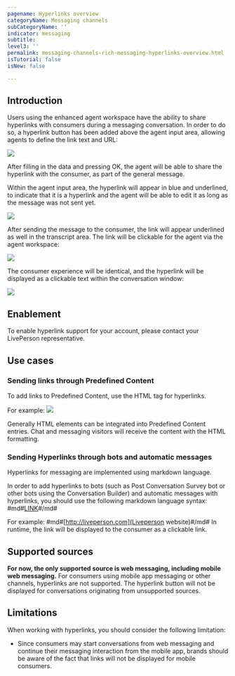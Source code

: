 ```yaml
---
pagename: Hyperlinks overview
categoryName: Messaging channels
subCategoryName: ''
indicator: messaging
subtitle: 
level3: ''
permalink: messaging-channels-rich-messaging-hyperlinks-overview.html
isTutorial: false
isNew: false

---
```


## Introduction

Users using the enhanced agent workspace have the ability to share hyperlinks with consumers during a messaging conversation. In order to do so, a hyperlink button has been added above the agent input area, allowing agents to define the link text and URL:

![](hyperlinks-overview-1.png)

After filling in the data and pressing OK, the agent will be able to share the hyperlink with the consumer, as part of the general message.

Within the agent input area, the hyperlink will appear in blue and underlined, to indicate that it is a hyperlink and the agent will be able to edit it as long as the message was not sent yet. 

![](hyperlinks-overview-2.png)

After sending the message to the consumer, the link will appear underlined as well in the transcript area. The link will be clickable for the agent via the agent workspace:

![](hyperlinks-overview-3.png)

The consumer experience will be identical, and the hyperlink will be displayed as a clickable text within the conversation window:

![](hyperlinks-overview-4.png)

## Enablement 

To enable hyperlink support for your account, please contact your LivePerson representative.

## Use cases 

### Sending links through Predefined Content 

To add links to Predefined Content, use the HTML tag for hyperlinks. 

For example: 
![](hyperlinks-overview-5.png)

Generally HTML elements can be integrated into Predefined Content entries. Chat and messaging visitors will receive the content with the HTML formatting.

### Sending Hyperlinks through bots and automatic messages

Hyperlinks for messaging are implemented using markdown language.

In order to add hyperlinks to bots (such as Post Conversation Survey bot or other bots using  the Conversation Builder) and automatic messages with hyperlinks, you should use the following markdown language syntax: #md#[LINK](LINK_TEXT)#/md#

For example:
#md#[http://liveperson.com](Liveperson website)#/md#
In runtime, the link will be displayed to the consumer as a clickable link. 

## Supported sources

**For now, the only supported source is web messaging, including mobile web messaging.** For consumers using mobile app messaging or other channels, hyperlinks are not supported. The hyperlink button will not be displayed for conversations originating from unsupported sources.

## Limitations

When working with hyperlinks, you should consider the following limitation: 
* Since consumers may start conversations from web messaging and continue their messaging interaction from the mobile app, brands should be aware of the fact that links will not be displayed for mobile consumers. 
